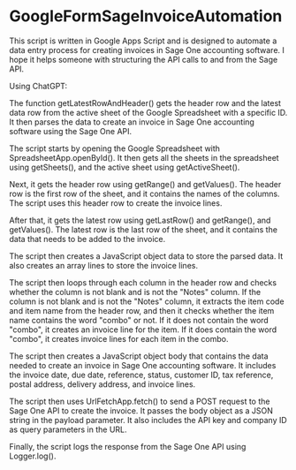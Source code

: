 # GoogleFormSageInvoiceAutomation
This script is written in Google Apps Script and is designed to automate a data entry process for creating invoices in Sage One accounting software. I hope it helps someone with structuring the API calls to and from the Sage API.

Using ChatGPT:

The function getLatestRowAndHeader() gets the header row and the latest data row from the active sheet of the Google Spreadsheet with a specific ID. It then parses the data to create an invoice in Sage One accounting software using the Sage One API.

The script starts by opening the Google Spreadsheet with SpreadsheetApp.openById(). It then gets all the sheets in the spreadsheet using getSheets(), and the active sheet using getActiveSheet().

Next, it gets the header row using getRange() and getValues(). The header row is the first row of the sheet, and it contains the names of the columns. The script uses this header row to create the invoice lines.

After that, it gets the latest row using getLastRow() and getRange(), and getValues(). The latest row is the last row of the sheet, and it contains the data that needs to be added to the invoice.

The script then creates a JavaScript object data to store the parsed data. It also creates an array lines to store the invoice lines.

The script then loops through each column in the header row and checks whether the column is not blank and is not the "Notes" column. If the column is not blank and is not the "Notes" column, it extracts the item code and item name from the header row, and then it checks whether the item name contains the word "combo" or not. If it does not contain the word "combo", it creates an invoice line for the item. If it does contain the word "combo", it creates invoice lines for each item in the combo.

The script then creates a JavaScript object body that contains the data needed to create an invoice in Sage One accounting software. It includes the invoice date, due date, reference, status, customer ID, tax reference, postal address, delivery address, and invoice lines.

The script then uses UrlFetchApp.fetch() to send a POST request to the Sage One API to create the invoice. It passes the body object as a JSON string in the payload parameter. It also includes the API key and company ID as query parameters in the URL.

Finally, the script logs the response from the Sage One API using Logger.log().
